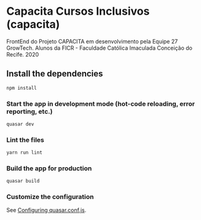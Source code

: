 # Capacita Cursos Inclusivos (capacita)

FrontEnd do Projeto CAPACITA em desenvolvimento pela Equipe 27 GrowTech. 
Alunos da FICR - Faculdade Católica Imaculada Conceição do Recife. 2020

## Install the dependencies
```bash
npm install
```

### Start the app in development mode (hot-code reloading, error reporting, etc.)
```bash
quasar dev
```

### Lint the files
```bash
yarn run lint
```

### Build the app for production
```bash
quasar build
```

### Customize the configuration
See [Configuring quasar.conf.js](https://quasar.dev/quasar-cli/quasar-conf-js).
